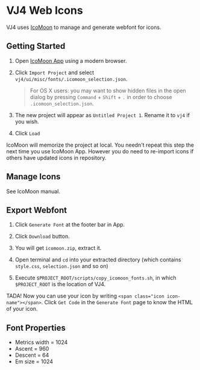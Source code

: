 # VJ4 Web Icons

VJ4 uses [IcoMoon](https://icomoon.io) to manage and generate webfont for icons.

## Getting Started

1. Open [IcoMoon App](https://icomoon.io/app/#/projects) using a modern browser.

2. Click `Import Project` and select `vj4/ui/misc/fonts/.icomoon_selection.json`.

   > For OS X users: you may want to show hidden files in the open dialog by pressing `Command` + `Shift` + `.` in order to choose `.icomoon_selection.json`.

3. The new project will appear as `Untitled Project 1`. Rename it to `vj4` if you wish.

4. Click `Load`

IcoMoon will memorize the project at local. You needn't repeat this step the next time you use IcoMoon App. However you do need to re-import icons if others have updated icons in repository.

## Manage Icons

See IcoMoon manual.

## Export Webfont

1. Click `Generate Font` at the footer bar in App.

2. Click `Download` button.

3. You will get `icomoon.zip`, extract it.

4. Open terminal and `cd` into your extracted directory (which contains `style.css`, `selection.json` and so on)

5. Execute `$PROJECT_ROOT/scripts/copy_icomoon_fonts.sh`, in which `$PROJECT_ROOT` is the location of VJ4.

TADA! Now you can use your icon by writing `<span class="icon icon-name"></span>`. Click `Get Code` in the `Generate Font` page to know the HTML of your icon.

## Font Properties

- Metrics width = 1024
- Ascent = 960
- Descent = 64
- Em size = 1024
